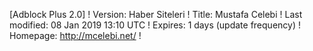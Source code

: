 [Adblock Plus 2.0]
! Version: Haber Siteleri
! Title: Mustafa Celebi
! Last modified: 08 Jan 2019 13:10 UTC
! Expires: 1 days (update frequency)
! Homepage: http://mcelebi.net/
!
